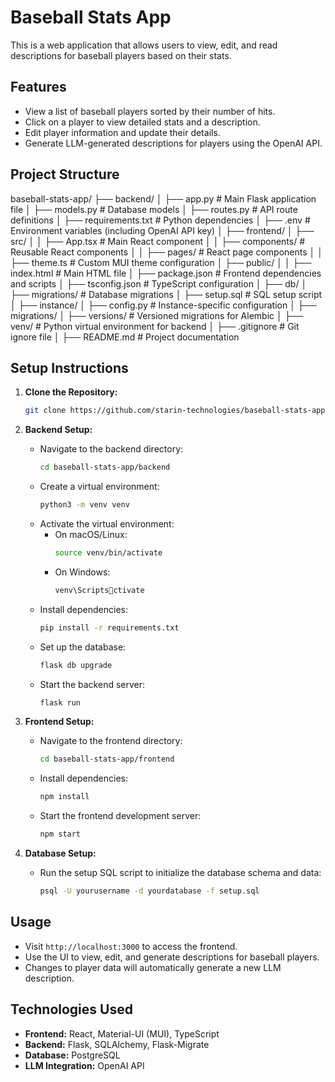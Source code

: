 
# Baseball Stats App

This is a web application that allows users to view, edit, and read descriptions for baseball players based on their stats.

## Features

- View a list of baseball players sorted by their number of hits.
- Click on a player to view detailed stats and a description.
- Edit player information and update their details.
- Generate LLM-generated descriptions for players using the OpenAI API.

## Project Structure

baseball-stats-app/
├── backend/
│   ├── app.py # Main Flask application file
│   ├── models.py # Database models
│   ├── routes.py # API route definitions
│   ├── requirements.txt # Python dependencies
│   ├── .env # Environment variables (including OpenAI API key)
│
├── frontend/
│   ├── src/
│   │   ├── App.tsx # Main React component
│   │   ├── components/ # Reusable React components
│   │   ├── pages/ # React page components
│   │   ├── theme.ts # Custom MUI theme configuration
│   ├── public/
│   │   ├── index.html # Main HTML file
│   ├── package.json # Frontend dependencies and scripts
│   ├── tsconfig.json # TypeScript configuration
│
├── db/
│   ├── migrations/ # Database migrations
│   ├── setup.sql # SQL setup script
│
├── instance/
│   ├── config.py # Instance-specific configuration
│
├── migrations/
│   ├── versions/ # Versioned migrations for Alembic
│
├── venv/ # Python virtual environment for backend
│
├── .gitignore # Git ignore file
│
├── README.md # Project documentation

## Setup Instructions

1. **Clone the Repository:**
   ```bash
   git clone https://github.com/starin-technologies/baseball-stats-app.git
   ```

2. **Backend Setup:**
   - Navigate to the backend directory:
     ```bash
     cd baseball-stats-app/backend
     ```
   - Create a virtual environment:
     ```bash
     python3 -m venv venv
     ```
   - Activate the virtual environment:
     - On macOS/Linux:
       ```bash
       source venv/bin/activate
       ```
     - On Windows:
       ```bash
       venv\Scriptsctivate
       ```
   - Install dependencies:
     ```bash
     pip install -r requirements.txt
     ```
   - Set up the database:
     ```bash
     flask db upgrade
     ```
   - Start the backend server:
     ```bash
     flask run
     ```

3. **Frontend Setup:**
   - Navigate to the frontend directory:
     ```bash
     cd baseball-stats-app/frontend
     ```
   - Install dependencies:
     ```bash
     npm install
     ```
   - Start the frontend development server:
     ```bash
     npm start
     ```

4. **Database Setup:**
   - Run the setup SQL script to initialize the database schema and data:
     ```bash
     psql -U yourusername -d yourdatabase -f setup.sql
     ```

## Usage

- Visit `http://localhost:3000` to access the frontend.
- Use the UI to view, edit, and generate descriptions for baseball players.
- Changes to player data will automatically generate a new LLM description.

## Technologies Used

- **Frontend:** React, Material-UI (MUI), TypeScript
- **Backend:** Flask, SQLAlchemy, Flask-Migrate
- **Database:** PostgreSQL
- **LLM Integration:** OpenAI API


